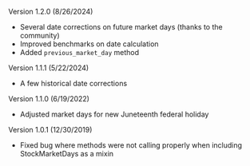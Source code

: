 Version 1.2.0 (8/26/2024)
* Several date corrections on future market days (thanks to the community)
* Improved benchmarks on date calculation
* Added `previous_market_day` method

Version 1.1.1 (5/22/2024)
* A few historical date corrections

Version 1.1.0 (6/19/2022)
* Adjusted market days for new Juneteenth federal holiday

Version 1.0.1 (12/30/2019)
* Fixed bug where methods were not calling properly when including StockMarketDays as a mixin
